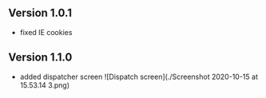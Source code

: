 ## Version 1.0.1
- fixed IE cookies

## Version 1.1.0
- added dispatcher screen
![Dispatch screen](./Screenshot 2020-10-15 at 15.53.14 3.png)
